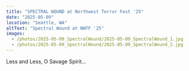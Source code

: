 ```yaml
---
title: "SPECTRAL WOUND at Northwest Terror Fest '25"
date: "2025-05-09"
location: "Seattle, WA"
altText: "Spectral Wound at NWTF '25"
images: 
  - /photos/2025-05-09_SpectralWound/2025-05-09_SpectralWound_1.jpg
  - /photos/2025-05-09_SpectralWound/2025-05-09_SpectralWound_2.jpg
---
```


Less and Less, O Savage Spirit...